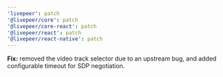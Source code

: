 ```yaml
---
'livepeer': patch
'@livepeer/core': patch
'@livepeer/core-react': patch
'@livepeer/react': patch
'@livepeer/react-native': patch
---
```


**Fix:** removed the video track selector due to an upstream bug, and added configurable timeout for SDP negotiation.
